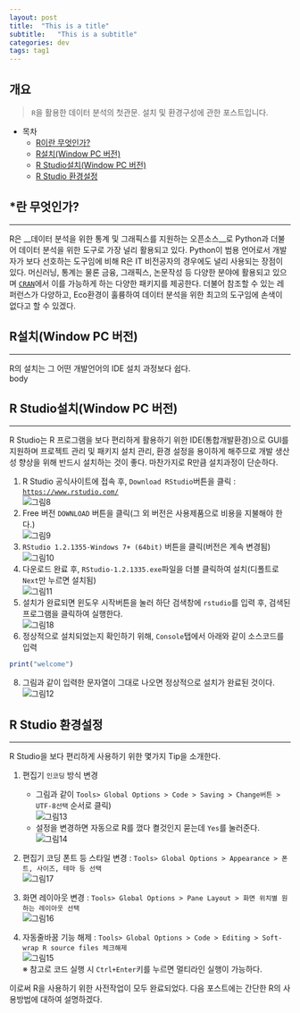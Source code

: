 ```yaml
---
layout: post
title:  "This is a title"
subtitle:   "This is a subtitle"
categories: dev
tags: tag1
---
```


## 개요
> `R`을 활용한 데이터 분석의 첫관문. 설치 및 환경구성에 관한 포스트입니다.
  
- 목차
	- [R이란 무엇인가?](#r이란-무엇인가) 
	- [R설치(Window PC 버전)](#r설치window-pc-버전)
	- [R Studio설치(Window PC 버전)](#r-studio설치window-pc-버전)
	- [R Studio 환경설정](#r-studio-환경설정)
  
## *란 무엇인가?
---
R은 __데이터 분석을 위한 통계 및 그래픽스를 지원하는 오픈소스__로 Python과 더불어 데이터 분석을 위한 도구로 가장 널리 활용되고 있다. Python이 범용 언어로서 개발자가 보다 선호하는 도구임에 비해 R은 IT 비전공자의 경우에도 널리 사용되는 장점이 있다. 머신러닝, 통계는 물론 금융, 그래픽스, 논문작성 등 다양한 분야에 활용되고 있으며 [`CRAN`](http://cran.r-project.org/web/views/)에서 이를 가능하게 하는 다양한 패키지를 제공한다. 더불어 참조할 수 있는 레퍼런스가 다양하고, Eco환경이 훌륭하여 데이터 분석을 위한 최고의 도구임에 손색이 없다고 할 수 있겠다.

## R설치(Window PC 버전)   
---
R의 설치는 그 어떤 개발언어의 IDE 설치 과정보다 쉽다.  
body

## R Studio설치(Window PC 버전)   
---
R Studio는 R 프로그램을 보다 편리하게 활용하기 위한 IDE(통합개발환경)으로 GUI를 지원하며 프로젝트 관리 및 패키지 설치 관리, 환경 설정을 용이하게 해주므로 개발 생산성 향상을 위해 반드시 설치하는 것이 좋다. 마찬가지로 R만큼 설치과정이 단순하다.  

1. R Studio 공식사이트에 접속 후, `Download RStudio`버튼을 클릭 : [`https://www.rstudio.com/`](https://www.rstudio.com/)  
![그림8](https://theorydb.github.io/assets/img/dev/r/2019-05-01-dev-r-rinstall-8.png)   
2. Free 버전 `DOWNLOAD` 버튼을 클릭(그 외 버전은 사용제품으로 비용을 지불해야 한다.)  
![그림9](https://theorydb.github.io/assets/img/dev/r/2019-05-01-dev-r-rinstall-9.png)
3. `RStudio 1.2.1355-Windows 7+ (64bit)` 버튼을 클릭(버전은 계속 변경됨)  
![그림10](https://theorydb.github.io/assets/img/dev/r/2019-05-01-dev-r-rinstall-10.png)
4. 다운로드 완료 후, `RStudio-1.2.1335.exe`파일을 더블 클릭하여 설치(디폴트로 `Next`만 누르면 설치됨)  
![그림11](https://theorydb.github.io/assets/img/dev/r/2019-05-01-dev-r-rinstall-11.png)
5. 설치가 완료되면 윈도우 시작버튼을 눌러 하단 검색창에 `rstudio`를 입력 후, 검색된 프로그램을 클릭하여 실행한다.   
![그림18](https://theorydb.github.io/assets/img/dev/r/2019-05-01-dev-r-rinstall-18.png)
7. 정상적으로 설치되었는지 확인하기 위해, `Console`탭에서 아래와 같이 소스코드를 입력  
```r
print("welcome")
```
8. 그림과 같이 입력한 문자열이 그대로 나오면 정상적으로 설치가 완료된 것이다. 
![그림12](https://theorydb.github.io/assets/img/dev/r/2019-05-01-dev-r-rinstall-12.png)

## R Studio 환경설정   
---
R Studio을 보다 편리하게 사용하기 위한 몇가지 Tip을 소개한다.

1. 편집기 `인코딩` 방식 변경
   - 그림과 같이 `Tools> Global Options > Code > Saving > Change버튼 > UTF-8선택` 순서로 클릭)  
   ![그림13](https://theorydb.github.io/assets/img/dev/r/2019-05-01-dev-r-rinstall-13.png)
   - 설정을 변경하면 자동으로 R를 껐다 켤것인지 묻는데 `Yes`를 눌러준다.
   ![그림14](https://theorydb.github.io/assets/img/dev/r/2019-05-01-dev-r-rinstall-14.png)

2. 편집기 코딩 폰트 등 스타일 변경 : `Tools> Global Options > Appearance > 폰트, 사이즈, 테마 등 선택`  
   ![그림17](https://theorydb.github.io/assets/img/dev/r/2019-05-01-dev-r-rinstall-17.png)

3. 화면 레이아웃 변경 : `Tools> Global Options > Pane Layout > 화면 위치별 원하는 레이아웃 선택`  
   ![그림16](https://theorydb.github.io/assets/img/dev/r/2019-05-01-dev-r-rinstall-16.png)

4. 자동줄바꿈 기능 해제 : `Tools> Global Options > Code > Editing > Soft-wrap R source files 체크해제`  
   ![그림15](https://theorydb.github.io/assets/img/dev/r/2019-05-01-dev-r-rinstall-15.png)  
   ※ 참고로 코드 실행 시 `Ctrl+Enter`키를 누르면 멀티라인 실행이 가능하다.


이로써 R을 사용하기 위한 사전작업이 모두 완료되었다. 다음 포스트에는 간단한 R의 사용방법에 대하여 설명하겠다.
